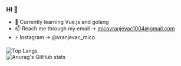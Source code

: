 ### Hi 👋

- 🌱 Currently learning Vue.js and golang
- 📫 Reach me through my email -> micovranjevac1004@gmail.com
- ⚡ Instagram -> @vranjevac_mico

![Top Langs](https://github-readme-stats.vercel.app/api/top-langs/?username=nbapera&theme=dracula)                    
![Anurag's GitHub stats](https://github-readme-stats.vercel.app/api?username=nbapera&show_icons=true&theme=dracula)

